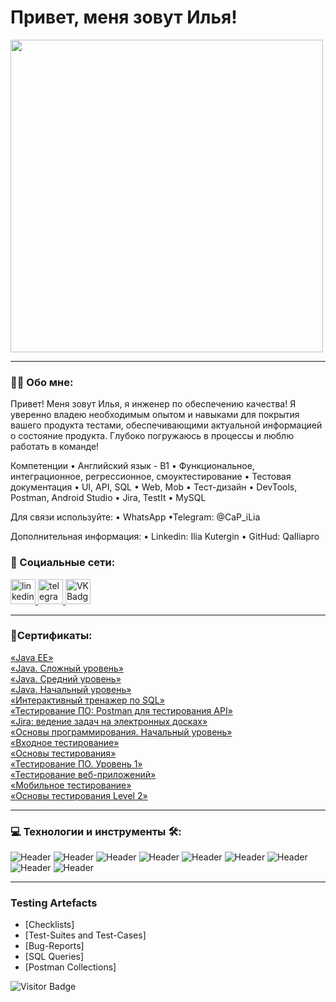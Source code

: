 
# Привет, меня зовут Илья!
<img src="https://media.giphy.com/media/WUlplcMpOCEmTGBtBW/giphy.gif" width="500px">

---

### :man_technologist: Обо мне:

Привет! Меня зовут Илья, я инженер по
обеспечению качества!
Я уверенно владею необходимым опытом
и навыками для покрытия вашего продукта
тестами, обеспечивающими актуальной
информацией о состояние продукта.
Глубоко погружаюсь в процессы и люблю
работать в команде!

Компетенции
• Английский язык - B1
• Функциональное, интеграционное, регрессионное, смоуктестирование
• Тестовая документация
• UI, API, SQL
• Web, Mob
• Тест-дизайн
• DevTools, Postman, Android Studio
• Jira, TestIt
• MySQL

Для связи используйте:
• WhatsApp
•Telegram: @CaP_iLia

Дополнительная информация:
• Linkedin: Ilia Kutergin
• GitHud: QaIliapro

### 🤝 Социальные сети:

  <div id="badges">
    <a href="https://www.linkedin.com/in/ilia-kutergin-08aa48283/" target="_blank">
      <img src="https://cdn-icons-png.flaticon.com/512/2504/2504799.png" width="40" height="40" alt="linkedin" />
    </a>
    <a href="https://t.me/CaP_iLia" target="_blank">
      <img src="https://cdn-icons-png.flaticon.com/512/2111/2111646.png" width="40" height="40" alt="telegram group" />
    </a>
    <!--<a href="https://www.youtube.com/channel/UCbORpXVw1JNc0JYFSUqLWXA" target="_blank">
      <img src="https://cdn-icons-png.flaticon.com/512/3670/3670147.png" width="40" height="40" alt="Youtube"/>
    </a> -->
    <a href="https://vk.com/kutergin99" target="_blank">
      <img src="https://cdn-icons-png.flaticon.com/512/145/145813.png" width="40" height="40" alt="VK Badge"/>
    </a>
    <!-- <a href="https://dzen.ru/tehnomaniak" target="_blank">
      <img src="https://upload.wikimedia.org/wikipedia/commons/thumb/a/ab/Yandex_Zen_logo_icon.svg/1024px-Yandex_Zen_logo_icon.svg.png" width="40" height="40" alt="Zen Badge"/>
    </a> -->
  </div>
  
---

###  🧾Сертификаты:

<div>
<a href="https://gb.ru/certificates/2666207" target="_blank">
«Java EE»
  </a>
<div>
<a href="https://gb.ru/certificates/2664248" target="_blank">
«Java. Сложный уровень»
  </a>
<div>
<a href="https://gb.ru/certificates/2664251" target="_blank">
«Java. Средний уровень»
  </a>
<div>
<a href="https://gb.ru/certificates/2662823" target="_blank">
«Java. Начальный уровень»
  </a>
<div>
<a href="https://stepik.org/cert/2343647" target="_blank">
«Интерактивный тренажер по SQL»
  </a>
<div>
<a href="https://stepik.org/cert/2346526
" target="_blank">
«Тестирование ПО: Postman для тестирования API»
  </a>
<div>
<a href="https://stepik.org/cert/2347707" target="_blank">
«Jira: ведение задач на электронных досках»
  </a>
<div>
<a href="https://gb.ru/certificates/2465108" target="_blank">
«Основы программирования. Начальный уровень»
  </a>
<div>
 <a href="https://gb.ru/certificates/2454304" target="_blank">
«Входное тестирование»
  </a>
<div>
 <a href="https://gb.ru/certificates/2467550" target="_blank">
«Основы тестирования»
  </a>
 <div>
 <a href="https://gb.ru/certificates/2475100" target="_blank">
«Тестирование ПО. Уровень 1»
  </a>
 <div>
 <a href="https://gb.ru/certificates/2482201" target="_blank">
 «Тестирование веб-приложений»
  </a>
 <div>
 <a href="https://gb.ru/certificates/2483436" target="_blank">
 «Мобильное тестирование»
  </a>
 <div>
 <a href="https://gb.ru/certificates/2483549" target="_blank">
  «Основы тестирования Level 2»
  </a>
   
---

### 💻 Технологии и инструменты 🛠:
![Header](https://img.shields.io/badge/JIRA-black?logo=JIRA&logoColor=blue)
![Header](https://img.shields.io/badge/POSTMAN-black?style=wite&logo=POSTMAN&logoColor=wite)
![Header](https://img.shields.io/badge/GitHub-black?logo=github&logoColor=wite)
![Header](https://img.shields.io/badge/MySQL-black?logo=MySQL&logoColor=wite)
![Header](https://img.shields.io/badge/DEVTOOLS-black?style=wite&logo=devtools&logoColor=orange)
![Header](https://img.shields.io/badge/ANDROIDSTUDIO-black?style=wite&logo=ANDROIDSTUDIO&logoColor=3ad07d)
![Header](https://img.shields.io/badge/GitKraken-black?style=wite&logo=GitKraken&logoColor=3ad07d)
![Header](https://img.shields.io/badge/REST%20API-black?logo=REST%20API&logoColor=3ad07d)
![Header](https://img.shields.io/badge/java-black?logo=java&logoColor=3ad07d)

---

### Testing Artefacts

- [Checklists]
- [Test-Suites and Test-Cases]
- [Bug-Reports]
- [SQL Queries]
- [Postman Collections]

![Visitor Badge](https://visitor-badge.laobi.icu/badge?page_id=QaIliapro)
